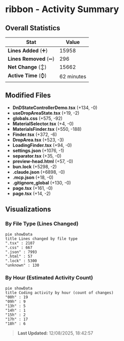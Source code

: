 # ribbon - Activity Summary 

## Overall Statistics

| Stat                   | Value                                                             |
| ---------------------- | ----------------------------------------------------------------- |
| **Lines Added** (➕)   | 15958                                          |
| **Lines Removed** (➖) | 296                                        |
| **Net Change** (↕)    | 15662                |
| **Active Time** (⌚)   | 62 minutes |


## Modified Files
- **DnDStateControllerDemo.tsx** (+134, -0)
- **useDropAreaState.tsx** (+19, -2)
- **globals.css** (+575, -92)
- **MaterialSelector.tsx** (+4, -0)
- **MaterialsFinder.tsx** (+550, -188)
- **Finder.tsx** (+372, -6)
- **DropArea.tsx** (+523, -3)
- **LoadingFinder.tsx** (+94, -0)
- **settings.json** (+1076, -1)
- **separator.tsx** (+35, -0)
- **preview-head.html** (+57, -0)
- **bun.lock** (+5298, -2)
- **.claude.json** (+6898, -0)
- **.mcp.json** (+18, -0)
- **.gitignore_global** (+130, -0)
- **page.tsx** (+161, -0)
- **page.tsx** (+14, -2)

## Visualizations

### By File Type (Lines Changed)

```mermaid
pie showData
title Lines changed by file type
".tsx" : 2107
".css" : 667
".json" : 7993
".html" : 57
".lock" : 5300
"unknown" : 130
```

### By Hour (Estimated Activity Count)

```mermaid
pie showData
title Coding activity by hour (count of changes)
"00h" : 19
"09h" : 9
"13h" : 5
"14h" : 1
"15h" : 2
"17h" : 17
"18h" : 6
```


> **Last Updated:** 12/08/2025, 18:42:57